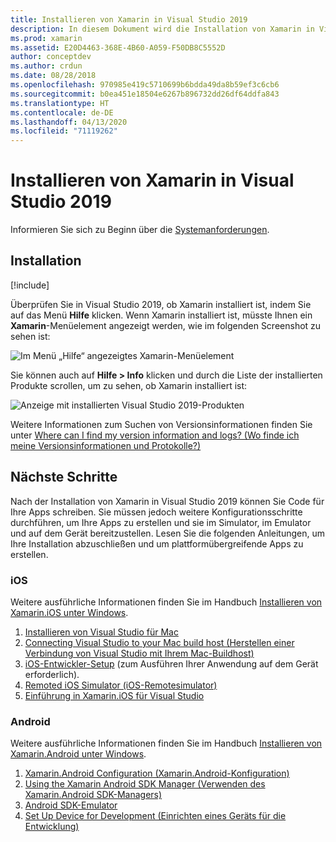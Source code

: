 ```yaml
---
title: Installieren von Xamarin in Visual Studio 2019
description: In diesem Dokument wird die Installation von Xamarin in Visual Studio 2019 beschrieben. Dabei werden die Voraussetzungen, der Installationsvorgang und das Überprüfen der Installation erläutert.
ms.prod: xamarin
ms.assetid: E20D4463-368E-4B60-A059-F50DB8C5552D
author: conceptdev
ms.author: crdun
ms.date: 08/28/2018
ms.openlocfilehash: 970985e419c5710699b6bdda49da8b59ef3c6cb6
ms.sourcegitcommit: b0ea451e18504e6267b896732dd26df64ddfa843
ms.translationtype: HT
ms.contentlocale: de-DE
ms.lasthandoff: 04/13/2020
ms.locfileid: "71119262"
---
```

# <a name="installing-xamarin-in-visual-studio-2019"></a>Installieren von Xamarin in Visual Studio 2019

<a name="requirements" />

Informieren Sie sich zu Beginn über die [Systemanforderungen](~/cross-platform/get-started/requirements.md).

## <a name="installation"></a>Installation

[!include[](~/cross-platform/includes/install-xamarin-windows-2019.md)]

Überprüfen Sie in Visual Studio 2019, ob Xamarin installiert ist, indem Sie auf das Menü **Hilfe** klicken. Wenn Xamarin installiert ist, müsste Ihnen ein **Xamarin**-Menüelement angezeigt werden, wie im folgenden Screenshot zu sehen ist:

![Im Menü „Hilfe“ angezeigtes Xamarin-Menüelement](windows-images/12-xamarin-menu-item.png "Im Menü „Hilfe“ angezeigtes Xamarin-Menüelement")

Sie können auch auf **Hilfe > Info** klicken und durch die Liste der installierten Produkte scrollen, um zu sehen, ob Xamarin installiert ist:

![Anzeige mit installierten Visual Studio 2019-Produkten](windows-images/13-xamarin-is-installed.png "Anzeige mit installierten Visual Studio 2019-Produkten")

Weitere Informationen zum Suchen von Versionsinformationen finden Sie unter [Where can I find my version information and logs? (Wo finde ich meine Versionsinformationen und Protokolle?)](~/cross-platform/troubleshooting/questions/version-logs.md)

## <a name="next-steps"></a>Nächste Schritte

Nach der Installation von Xamarin in Visual Studio 2019 können Sie Code für Ihre Apps schreiben. Sie müssen jedoch weitere Konfigurationsschritte durchführen, um Ihre Apps zu erstellen und sie im Simulator, im Emulator und auf dem Gerät bereitzustellen. Lesen Sie die folgenden Anleitungen, um Ihre Installation abzuschließen und um plattformübergreifende Apps zu erstellen.

### <a name="ios"></a>iOS

Weitere ausführliche Informationen finden Sie im Handbuch [Installieren von Xamarin.iOS unter Windows](~/ios/get-started/installation/windows/index.md). 

1. [Installieren von Visual Studio für Mac](https://docs.microsoft.com/visualstudio/mac/installation)
2. [Connecting Visual Studio to your Mac build host (Herstellen einer Verbindung von Visual Studio mit Ihrem Mac-Buildhost)](~/ios/get-started/installation/windows/connecting-to-mac/index.md)
3. [iOS-Entwickler-Setup](~/ios/get-started/installation/device-provisioning/index.md) (zum Ausführen Ihrer Anwendung auf dem Gerät erforderlich).
4. [Remoted iOS Simulator (iOS-Remotesimulator)](~/tools/ios-simulator/index.md)
5. [Einführung in Xamarin.iOS für Visual Studio](~/ios/get-started/installation/windows/introduction-to-xamarin-ios-for-visual-studio.md)

### <a name="android"></a>Android

Weitere ausführliche Informationen finden Sie im Handbuch [Installieren von Xamarin.Android unter Windows](~/android/get-started/installation/windows.md).

1. [Xamarin.Android Configuration (Xamarin.Android-Konfiguration)](~/android/get-started/installation/windows.md#configuration)
2. [Using the Xamarin Android SDK Manager (Verwenden des Xamarin.Android SDK-Managers)](~/android/get-started/installation/android-sdk.md?ide=vs)
3. [Android SDK-Emulator](~/android/get-started/installation/android-emulator/index.md)
4. [Set Up Device for Development (Einrichten eines Geräts für die Entwicklung)](~/android/get-started/installation/set-up-device-for-development.md)
